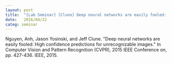 ```yaml
---
layout: post
title:  "[Lab Seminar] [Clune] Deep neural networks are easily fooled: High confidence predictions for unrecognizable images"
date:   2016/04/22
categ: seminar
---
```




Nguyen, Anh, Jason Yosinski, and Jeff Clune. "Deep neural networks are easily fooled: High confidence predictions for unrecognizable images." In Computer Vision and Pattern Recognition (CVPR), 2015 IEEE Conference on, pp. 427-436. IEEE, 2015.







 


